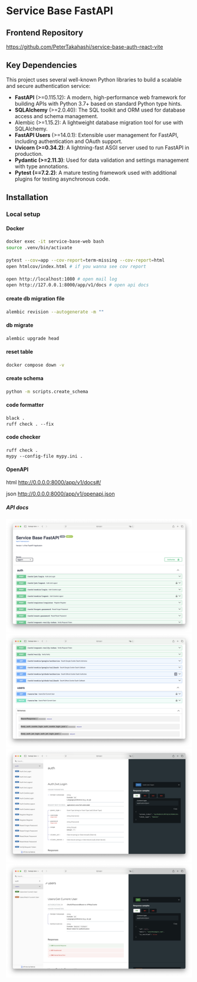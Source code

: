 # Service Base FastAPI

## Frontend Repository
https://github.com/PeterTakahashi/service-base-auth-react-vite

## Key Dependencies

This project uses several well-known Python libraries to build a scalable and secure authentication service:

- **FastAPI** (>=0.115.12): A modern, high-performance web framework for building APIs with Python 3.7+ based on standard Python type hints.
- **SQLAlchemy** (>=2.0.40): The SQL toolkit and ORM used for database access and schema management.
- Alembic (>=1.15.2): A lightweight database migration tool for use with SQLAlchemy.
- **FastAPI Users** (>=14.0.1): Extensible user management for FastAPI, including authentication and OAuth support.
- **Uvicorn (>=0.34.2)**: A lightning-fast ASGI server used to run FastAPI in production.
- **Pydantic (>=2.11.3)**: Used for data validation and settings management with type annotations.
- **Pytest (==7.2.2)**: A mature testing framework used with additional plugins for testing asynchronous code.

## Installation

### Local setup

#### Docker

```bash
docker exec -it service-base-web bash
source .venv/bin/activate

pytest --cov=app --cov-report=term-missing --cov-report=html
open htmlcov/index.html # if you wanna see cov report

open http://localhost:1080 # open mail log
open http://127.0.0.1:8000/app/v1/docs # open api docs

```

#### create db migration file

```bash
alembic revision --autogenerate -m ""
```

#### db migrate

```bash
alembic upgrade head
```

#### reset table

```bash
docker compose down -v
```

#### create schema

```bash
python -m scripts.create_schema
```

#### code formatter

```
black .
ruff check . --fix
```

#### code checker

```
ruff check .
mypy --config-file mypy.ini .
```

#### OpenAPI

html
http://0.0.0.0:8000/app/v1/docs#/

json
http://0.0.0.0:8000/app/v1/openapi.json

##### API docs

<img src='docs/img/openapi_1.png' width="600" />
<img src='docs/img/openapi_2.png' width="600" />

<img src='docs/img/redoc_1.png' width="600" />
<img src='docs/img/redoc_2.png' width="600" />
